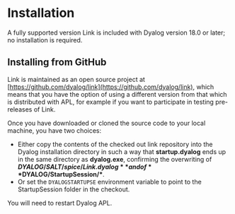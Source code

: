 # Installation

A fully supported version Link is included with Dyalog version 18.0 or later; no installation is required. 

## Installing from GitHub ##

Link is maintained as an open source project at [https://github.com/dyalog/link](https://github.com/dyalog/link), which means that you have the option of using a different version from that which is distributed with APL, for example if you want to participate in testing pre-releases of Link.

Once you have downloaded or cloned the source code to your local machine, you have two choices:

* Either copy the contents of the checked out link repository into the Dyalog installation directory in such a way that  **startup.dyalog** ends up in the same directory as **dyalog.exe**, confirming the overwriting of **$DYALOG/SALT/spice/Link.dyalog** and of **$DYALOG/StartupSession/\***.
* Or set the `DYALOGSTARTUPSE` environment variable to point to the StartupSession folder in the checkout.

You will need to restart Dyalog APL.